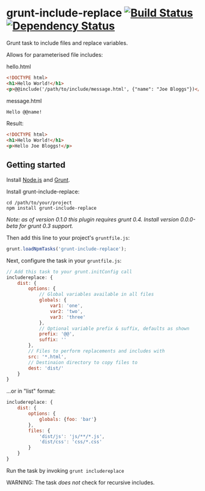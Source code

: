 grunt-include-replace [![Build Status](https://travis-ci.org/alanshaw/grunt-include-replace.png)](https://travis-ci.org/alanshaw/grunt-include-replace) [![Dependency Status](https://david-dm.org/alanshaw/grunt-include-replace.png)](https://david-dm.org/alanshaw/grunt-include-replace)
=====================

Grunt task to include files and replace variables.

Allows for parameterised file includes:
 
hello.html

```html
<!DOCTYPE html>
<h1>Hello World!</h1>
<p>@@include('/path/to/include/message.html', {"name": "Joe Bloggs"})</p>
```

message.html

```html
Hello @@name!
```

Result:

```html
<!DOCTYPE html>
<h1>Hello World!</h1>
<p>Hello Joe Bloggs!</p>
```

Getting started
---------------

Install [Node.js](http://nodejs.org/) and [Grunt](http://gruntjs.com/).

Install grunt-include-replace:

	cd /path/to/your/project
	npm install grunt-include-replace

_Note: as of version 0.1.0 this plugin requires grunt 0.4. Install version 0.0.0-beta for grunt 0.3 support._

Then add this line to your project's `gruntfile.js`:

```javascript
grunt.loadNpmTasks('grunt-include-replace');
```

Next, configure the task in your `gruntfile.js`:

```javascript
// Add this task to your grunt.initConfig call
includereplace: {
	dist: {
		options: {
			// Global variables available in all files
			globals: {
				var1: 'one',
				var2: 'two',
				var3: 'three'
			},
			// Optional variable prefix & suffix, defaults as shown
			prefix: '@@',
			suffix: ''
		},
		// Files to perform replacements and includes with
		src: '*.html',
		// Destinaion directory to copy files to
		dest: 'dist/'
	}
}
```

...or in "list" format:

```javascript
includereplace: {
	dist: {
		options: {
			globals: {foo: 'bar'}
		},
		files: {
			'dist/js': 'js/**/*.js',
			'dist/css': 'css/*.css'
		}
	}
}
```

Run the task by invoking `grunt includereplace`

WARNING: The task _does not_ check for recursive includes.

